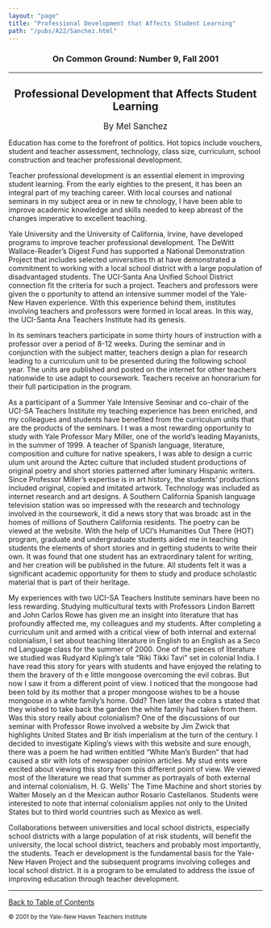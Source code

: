 ```yaml
---
layout: "page"
title: "Professional Development that Affects Student Learning"
path: "/pubs/A22/Sanchez.html"
---
```

<main>
<h3 align="CENTER">On Common Ground: Number 9, Fall 2001</h3>
<hr/>
<h2 align="CENTER">Professional Development that Affects Student Learning</h2>
<p align="CENTER"><big> By Mel Sanchez</big></p>
<p>Education has come to the forefront of politics. Hot topics include vouchers, student and teacher assessment, technology, class size, curriculum, school construction and teacher professional development. </p>
<p>Teacher professional development is an essential element in improving student learning. From the early eighties to the present, it has been an integral part of my teaching career. With local courses and national seminars in my subject area or in new te
chnology, I have been able to improve academic knowledge and skills needed to keep abreast of the changes imperative to excellent teaching.</p>
<p>Yale University and the University of California, Irvine, have developed programs to improve teacher professional development. The DeWitt Wallace-Reader’s Digest Fund has supported a National Demonstration Project that includes selected universities th
at have demonstrated a commitment to working with a local school district with a large population of disadvantaged students. The UCI-Santa Ana Unified School District connection fit the criteria for such a project. Teachers and professors were given the o
pportunity to attend an intensive summer model of the Yale-New Haven experience. With this experience behind them, institutes involving teachers and professors were formed in local areas. In this way, 
the UCI-Santa Ana Teachers Institute had its genesis. 
</p>
<p>In its seminars teachers participate in some thirty hours of instruction with a professor over a period of 8-12 weeks. During the seminar and in conjunction with the subject matter, teachers design a plan for research leading to a curriculum unit to be
presented during the following school year. The units are published and posted on the internet for other teachers nationwide to use adapt to coursework. Teachers receive an honorarium for their full participation in the program.</p>
<p>As a participant of a Summer Yale Intensive Seminar and co-chair of the UCI-SA Teachers Institute my teaching experience has been enriched, and my colleagues and students have benefited from the curriculum units that are the products of the seminars. I
t was a most rewarding opportunity to study with Yale Professor Mary Miller, one of the world’s leading Mayanists, in the summer of 1999. A teacher of Spanish language, literature, composition and culture for native speakers, I was able to design a curric
ulum unit around the Aztec culture that included student productions of original poetry and short stories patterned after luminary Hispanic writers. Since Professor Miller’s expertise is in art history, the students’ productions included original, copied 
and imitated artwork. Technology was included as internet research and art designs. A Southern California Spanish language television station was so impressed with the research and technology involved in the coursework, it did a news story that was broadc
ast in the homes of millions of Southern California residents. The poetry can be viewed at the website. With the help of UCI’s Humanities Out There (HOT) program, graduate and undergraduate students aided me in teaching students the elements of short 
stories and in getting students to write 
their own. It was found that one student 
has an extraordinary talent for writing, and her creation will be published in the future. All students felt it was a significant academic opportunity for them to study and produce scholastic material that is part of their heritage.
</p>
<p>My experiences with two UCI-SA Teachers Institute seminars have been no less rewarding. Studying multicultural texts with Professors Lindon Barrett and John Carlos Rowe has given me an insight 
into literature that has profoundly affected me, my colleagues and my students. After completing a curriculum unit and armed with a critical view of both internal and external colonialism, I set about teaching literature in English to an English as a Seco
nd Language class for the summer of 2000. One of the pieces of literature we studied was Rudyard Kipling’s tale “Riki Tikki Tavi” set in colonial India. I have read this story for years with students and have enjoyed the relating to them the bravery of th
e little mongoose overcoming the evil cobras. But now I saw it from a different point of view. I noticed that the mongoose had been told by its mother that a proper mongoose wishes to be a house mongoose in a white family’s home. Odd? Then later the cobra
s stated that they wished to take back the garden the white family had taken from them. Was this story really about colonialism? One of the discussions of our seminar with Professor Rowe involved a website by Jim Zwick that highlights United States and Br
itish imperialism at the turn of the century. I decided to investigate Kipling’s views with this website and sure enough, there was a poem he had written entitled “White Man’s Burden” that had caused a stir with lots of newspaper opinion articles. My stud
ents were excited about viewing this story from this different point of view. We viewed most of the literature we read that summer as portrayals of both external and internal colonialism, H. G. Wells’ The Time Machine and short stories by Walter Mosely an
d the Mexican author Rosario Castellanos. Students were interested to note that internal colonialism applies not only to the United States but to third world countries such as Mexico as well.
</p><p>Collaborations between universities and local school districts, especially school districts with a large population of at risk students, will benefit the university, the local school district, teachers and probably most importantly, the students. Teach
er development is the fundamental basis for the Yale-New Haven Project and the subsequent programs involving colleges and local school district. It is a program to be emulated to address the issue of improving education through teacher development.</p>
<hr/>
<p><a href=".\">Back to Table of Contents</a></p><p><small>© 2001 by the Yale-New Haven Teachers Institute</small></p>
</main>
